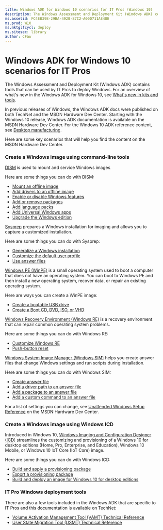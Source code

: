 ```yaml
---
title: Windows ADK for Windows 10 scenarios for IT Pros (Windows 10)
description: The Windows Assessment and Deployment Kit (Windows ADK) contains tools that can be used by IT Pros to deploy Windows.
ms.assetid: FC4EB39B-29BA-4920-87C2-A00D711AE48B
ms.prod: W10
ms.mktglfcycl: deploy
ms.sitesec: library
author: CFaw
---
```


# Windows ADK for Windows 10 scenarios for IT Pros


The Windows Assessment and Deployment Kit (Windows ADK) contains tools that can be used by IT Pros to deploy Windows. For an overview of what's new in the Windows ADK for Windows 10, see [What's new in kits and tools](http://msdn.microsoft.com/library/windows/hardware/dn927348.aspx).

In previous releases of Windows, the Windows ADK docs were published on both TechNet and the MSDN Hardware Dev Center. Starting with the Windows 10 release, Windows ADK documentation is available on the MSDN Hardware Dev Center. For the Windows 10 ADK reference content, see [Desktop manufacturing](http://msdn.microsoft.com/library/windows/hardware/dn938361.aspx).

Here are some key scenarios that will help you find the content on the MSDN Hardware Dev Center.

### Create a Windows image using command-line tools

[DISM](http://msdn.microsoft.com/library/windows/hardware/dn898558.aspx) is used to mount and service Windows images.

Here are some things you can do with DISM:

-   [Mount an offline image](http://msdn.microsoft.com/library/windows/hardware/dn938321.aspx)
-   [Add drivers to an offline image](http://msdn.microsoft.com/library/windows/hardware/dn898469.aspx)
-   [Enable or disable Windows features](http://msdn.microsoft.com/library/windows/hardware/dn898567.aspx)
-   [Add or remove packages](http://msdn.microsoft.com/library/windows/hardware/dn898481.aspx)
-   [Add language packs](http://msdn.microsoft.com/library/windows/hardware/dn898470.aspx)
-   [Add Universal Windows apps](http://msdn.microsoft.com/library/windows/hardware/dn898600.aspx)
-   [Upgrade the Windows edition](http://msdn.microsoft.com/library/windows/hardware/dn898500.aspx)

[Sysprep](http://msdn.microsoft.com/library/windows/hardware/dn938335.aspx) prepares a Windows installation for imaging and allows you to capture a customized installation.

Here are some things you can do with Sysprep:

-   [Generalize a Windows installation](http://msdn.microsoft.com/library/windows/hardware/dn938334.aspx)
-   [Customize the default user profile](http://msdn.microsoft.com/library/windows/hardware/dn898521.aspx)
-   [Use answer files](http://msdn.microsoft.com/library/windows/hardware/dn938346.aspx)

[Windows PE (WinPE)](http://msdn.microsoft.com/library/windows/hardware/dn938389.aspx) is a small operating system used to boot a computer that does not have an operating system. You can boot to Windows PE and then install a new operating system, recover data, or repair an existing operating system.

Here are ways you can create a WinPE image:

-   [Create a bootable USB drive](http://msdn.microsoft.com/library/windows/hardware/dn938386.aspx)
-   [Create a Boot CD, DVD, ISO, or VHD](http://msdn.microsoft.com/library/windows/hardware/dn938385.aspx)

[Windows Recovery Environment (Windows RE)](http://msdn.microsoft.com/library/windows/hardware/dn938364.aspx) is a recovery environment that can repair common operating system problems.

Here are some things you can do with Windows RE:

-   [Customize Windows RE](http://msdn.microsoft.com/library/windows/hardware/dn898523.aspx)
-   [Push-button reset](http://msdn.microsoft.com/library/windows/hardware/dn938307.aspx)

[Windows System Image Manager (Windows SIM)](http://msdn.microsoft.com/library/windows/hardware/dn922445.aspx) helps you create answer files that change Windows settings and run scripts during installation.

Here are some things you can do with Windows SIM:

-   [Create answer file](http://msdn.microsoft.com/library/windows/hardware/dn915085.aspx)
-   [Add a driver path to an answer file](http://msdn.microsoft.com/library/windows/hardware/dn915062.aspx)
-   [Add a package to an answer file](http://msdn.microsoft.com/library/windows/hardware/dn915066.aspx)
-   [Add a custom command to an answer file](http://msdn.microsoft.com/library/windows/hardware/dn915058.aspx)

For a list of settings you can change, see [Unattended Windows Setup Reference](http://msdn.microsoft.com/library/windows/hardware/dn923277.aspx) on the MSDN Hardware Dev Center.

### Create a Windows image using Windows ICD

Introduced in Windows 10, [Windows Imaging and Configuration Designer (ICD)](http://msdn.microsoft.com/library/windows/hardware/dn916113.aspx) streamlines the customizing and provisioning of a Windows 10 for desktop editions (Home, Pro, Enterprise, and Education), Windows 10 Mobile, or Windows 10 IoT Core (IoT Core) image.

Here are some things you can do with Windows ICD:

-   [Build and apply a provisioning package](http://msdn.microsoft.com/library/windows/hardware/dn916107.aspx)
-   [Export a provisioning package](http://msdn.microsoft.com/library/windows/hardware/dn916110.aspx)
-   [Build and deploy an image for Windows 10 for desktop editions](http://msdn.microsoft.com/library/windows/hardware/dn916105.aspx)

### IT Pro Windows deployment tools

There are also a few tools included in the Windows ADK that are specific to IT Pros and this documentation is available on TechNet:

-   [Volume Activation Management Tool (VAMT) Technical Reference](volume-activation-management-tool--vamt--overview-vamt-30-win8.md)
-   [User State Migration Tool (USMT) Technical Reference](user-state-migration-tool--usmt--technical-reference.md)

 

 





